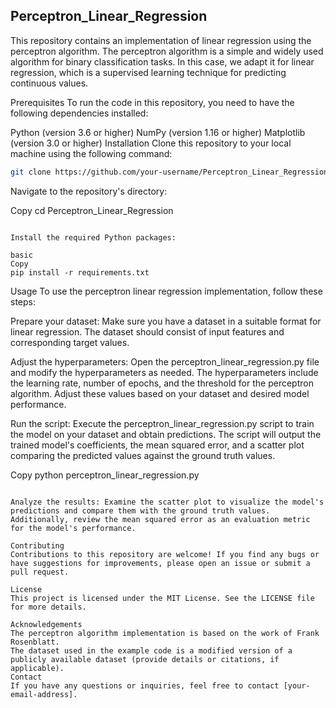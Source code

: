 ## Perceptron_Linear_Regression

This repository contains an implementation of linear regression using the perceptron algorithm. The perceptron algorithm is a simple and widely used algorithm for binary classification tasks. In this case, we adapt it for linear regression, which is a supervised learning technique for predicting continuous values.

Prerequisites
To run the code in this repository, you need to have the following dependencies installed:

Python (version 3.6 or higher)
NumPy (version 1.16 or higher)
Matplotlib (version 3.0 or higher)
Installation
Clone this repository to your local machine using the following command:

```bash
git clone https://github.com/your-username/Perceptron_Linear_Regression.git
```

Navigate to the repository's directory:

Copy
cd Perceptron_Linear_Regression
```

Install the required Python packages:

basic
Copy
pip install -r requirements.txt
```
Usage
To use the perceptron linear regression implementation, follow these steps:

Prepare your dataset: Make sure you have a dataset in a suitable format for linear regression. The dataset should consist of input features and corresponding target values.

Adjust the hyperparameters: Open the perceptron_linear_regression.py file and modify the hyperparameters as needed. The hyperparameters include the learning rate, number of epochs, and the threshold for the perceptron algorithm. Adjust these values based on your dataset and desired model performance.

Run the script: Execute the perceptron_linear_regression.py script to train the model on your dataset and obtain predictions. The script will output the trained model's coefficients, the mean squared error, and a scatter plot comparing the predicted values against the ground truth values.

Copy
python perceptron_linear_regression.py
```

Analyze the results: Examine the scatter plot to visualize the model's predictions and compare them with the ground truth values. Additionally, review the mean squared error as an evaluation metric for the model's performance.

Contributing
Contributions to this repository are welcome! If you find any bugs or have suggestions for improvements, please open an issue or submit a pull request.

License
This project is licensed under the MIT License. See the LICENSE file for more details.

Acknowledgements
The perceptron algorithm implementation is based on the work of Frank Rosenblatt.
The dataset used in the example code is a modified version of a publicly available dataset (provide details or citations, if applicable).
Contact
If you have any questions or inquiries, feel free to contact [your-email-address].
